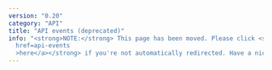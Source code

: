 ```yaml
---
version: "0.20"
category: "API"
title: "API events (deprecated)"
info: "<strong>NOTE:</strong> This page has been moved. Please click <strong><a
  href=api-events
  >here</a></strong> if you're not automatically redirected. Have a nice day!"
---
```


<meta http-equiv="refresh" content="1;url=api-events">

